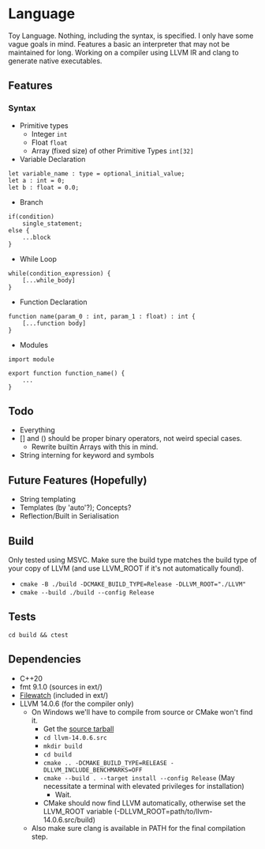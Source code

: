# Language

Toy Language.
Nothing, including the syntax, is specified. I only have some vague goals in mind.
Features a basic an interpreter that may not be maintained for long.
Working on a compiler using LLVM IR and clang to generate native executables.

## Features

### Syntax
  - Primitive types
    - Integer `int`
    - Float `float`
    - Array (fixed size) of other Primitive Types `int[32]`
  - Variable Declaration
```
let variable_name : type = optional_initial_value;
let a : int = 0;
let b : float = 0.0;
```
  - Branch
```
if(condition)
	single_statement;
else {
	...block
}
```
  - While Loop
```
while(condition_expression) {
	[...while_body]
}
```
  - Function Declaration
```
function name(param_0 : int, param_1 : float) : int {
	[...function body]
}
```
  - Modules
```
import module

export function function_name() {
	...
}
```

## Todo
 - Everything
 - [] and () should be proper binary operators, not weird special cases.
   - Rewrite builtin Arrays with this in mind.
 - String interning for keyword and symbols

## Future Features (Hopefully)
 - String templating
 - Templates (by 'auto'?); Concepts?
 - Reflection/Built in Serialisation

## Build

Only tested using MSVC. Make sure the build type matches the build type of your copy of LLVM (and use LLVM_ROOT if it's not automatically found).
 - `cmake -B ./build -DCMAKE_BUILD_TYPE=Release -DLLVM_ROOT="./LLVM"`
 - `cmake --build ./build --config Release`

## Tests

`cd build && ctest`

## Dependencies
 - C++20
 - fmt 9.1.0 (sources in ext/)
 - [Filewatch](https://github.com/ThomasMonkman/filewatch) (included in ext/)
 - LLVM 14.0.6 (for the compiler only)
   - On Windows we'll have to compile from source or CMake won't find it.
	   - Get the [source tarball](https://github.com/llvm/llvm-project/releases/download/llvmorg-14.0.6/llvm-14.0.6.src.tar.xz)
	   - `cd llvm-14.0.6.src`
	   - `mkdir build`
	   - `cd build`
	   - `cmake .. -DCMAKE_BUILD_TYPE=RELEASE -DLLVM_INCLUDE_BENCHMARKS=OFF`
	   - `cmake --build . --target install --config Release` (May necessitate a terminal with elevated privileges for installation)
		 - Wait.
	   - CMake should now find LLVM automatically, otherwise set the LLVM_ROOT variable (-DLLVM_ROOT=path/to/llvm-14.0.6.src/build)
   - Also make sure clang is available in PATH for the final compilation step.
